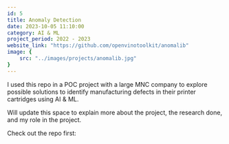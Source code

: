```yaml
---
id: 5
title: Anomaly Detection
date: 2023-10-05 11:10:00
category: AI & ML
project_period: 2022 - 2023
website_link: "https://github.com/openvinotoolkit/anomalib"
image: {
	src: "../images/projects/anomalib.jpg"
}
---
```


I used this repo in a POC project with a large MNC company to explore possible solutions to identify manufacturing defects in their printer cartridges using AI & ML.

Will update this space to explain more about the project, the research done, and my role in the project.

Check out the repo first: